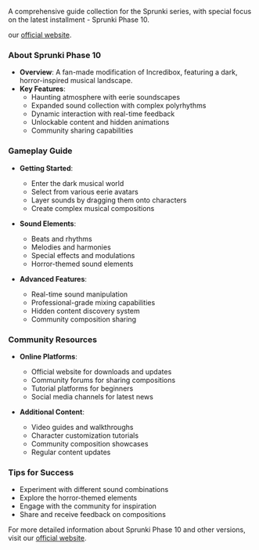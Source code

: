 A comprehensive guide collection for the Sprunki series, with special focus on the latest installment - Sprunki Phase 10.

our [official website](https://sprunkiphase10.top).

### About Sprunki Phase 10
- **Overview**: A fan-made modification of Incredibox, featuring a dark, horror-inspired musical landscape.
- **Key Features**:
  - Haunting atmosphere with eerie soundscapes
  - Expanded sound collection with complex polyrhythms
  - Dynamic interaction with real-time feedback
  - Unlockable content and hidden animations
  - Community sharing capabilities

### Gameplay Guide
- **Getting Started**:
  - Enter the dark musical world
  - Select from various eerie avatars
  - Layer sounds by dragging them onto characters
  - Create complex musical compositions

- **Sound Elements**:
  - Beats and rhythms
  - Melodies and harmonies
  - Special effects and modulations
  - Horror-themed sound elements

- **Advanced Features**:
  - Real-time sound manipulation
  - Professional-grade mixing capabilities
  - Hidden content discovery system
  - Community composition sharing

### Community Resources
- **Online Platforms**:
  - Official website for downloads and updates
  - Community forums for sharing compositions
  - Tutorial platforms for beginners
  - Social media channels for latest news

- **Additional Content**:
  - Video guides and walkthroughs
  - Character customization tutorials
  - Community composition showcases
  - Regular content updates

### Tips for Success
- Experiment with different sound combinations
- Explore the horror-themed elements
- Engage with the community for inspiration
- Share and receive feedback on compositions

For more detailed information about Sprunki Phase 10 and other versions, visit our [official website](https://sprunkiphase10.top).